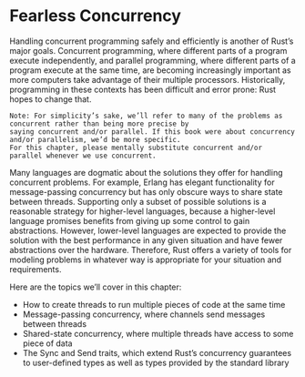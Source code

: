 # Fearless Concurrency

Handling concurrent programming safely and efficiently is another of Rust’s major goals. Concurrent programming, where
different parts of a program execute independently, and parallel programming, where different parts of a program execute
at the same time, are becoming increasingly important as more computers take advantage of their multiple processors.
Historically, programming in these contexts has been difficult and error prone: Rust hopes to change that.

    Note: For simplicity’s sake, we’ll refer to many of the problems as concurrent rather than being more precise by 
    saying concurrent and/or parallel. If this book were about concurrency and/or parallelism, we’d be more specific. 
    For this chapter, please mentally substitute concurrent and/or parallel whenever we use concurrent.

Many languages are dogmatic about the solutions they offer for handling concurrent problems. For example, Erlang has
elegant functionality for message-passing concurrency but has only obscure ways to share state between threads.
Supporting only a subset of possible solutions is a reasonable strategy for higher-level languages, because a
higher-level language promises benefits from giving up some control to gain abstractions. However, lower-level languages
are expected to provide the solution with the best performance in any given situation and have fewer abstractions over
the hardware. Therefore, Rust offers a variety of tools for modeling problems in whatever way is appropriate for your
situation and requirements.

Here are the topics we’ll cover in this chapter:

* How to create threads to run multiple pieces of code at the same time
* Message-passing concurrency, where channels send messages between threads
* Shared-state concurrency, where multiple threads have access to some piece of data
* The Sync and Send traits, which extend Rust’s concurrency guarantees to user-defined types as well as types provided
  by the standard library
